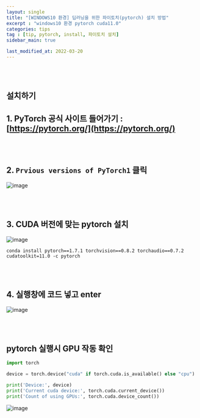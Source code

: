 ```yaml
---
layout: single
title: "[WINDOWS10 환경] 딥러닝을 위한 파이토치(pytorch) 설치 방법"
excerpt : "windows10 환경 pytorch cuda11.0"
categories: tips
tag : [tip, pytorch, install, 파이토치 설치]
sidebar_main: true

last_modified_at: 2022-03-20
---
```


<br>
<br>

## 설치하기

## 1. PyTorch 공식 사이트 들어가기 : [https://pytorch.org/](https://pytorch.org/)

<br>
<br>

## 2. `Prvious versions of PyTorch1` 클릭

![image](https://user-images.githubusercontent.com/78655692/141055817-ee4c44d4-2f04-4089-8334-83a1df1ed648.png)

<br>
<br>

## 3. CUDA 버전에 맞는 pytorch 설치

![image](https://user-images.githubusercontent.com/78655692/141055924-842a15ce-5c94-40e1-b7bd-ffdf6bd43c7f.png)

`conda install pytorch==1.7.1 torchvision==0.8.2 torchaudio==0.7.2 cudatoolkit=11.0 -c pytorch`

<br>
<br>

## 4. 실행창에 코드 넣고 enter

![image](https://user-images.githubusercontent.com/78655692/141056063-5b2a8dd3-7630-486e-af56-85f8cc1e0e58.png)

<br>
<br>

## pytorch 실행시 GPU 작동 확인

```python
import torch

device = torch.device("cuda" if torch.cuda.is_available() else "cpu")

print('Device:', device)
print('Current cuda device:', torch.cuda.current_device())
print('Count of using GPUs:', torch.cuda.device_count())
```

![image](https://user-images.githubusercontent.com/78655692/141098114-072338e8-470c-4cbe-8427-7d8a8fff090c.png)